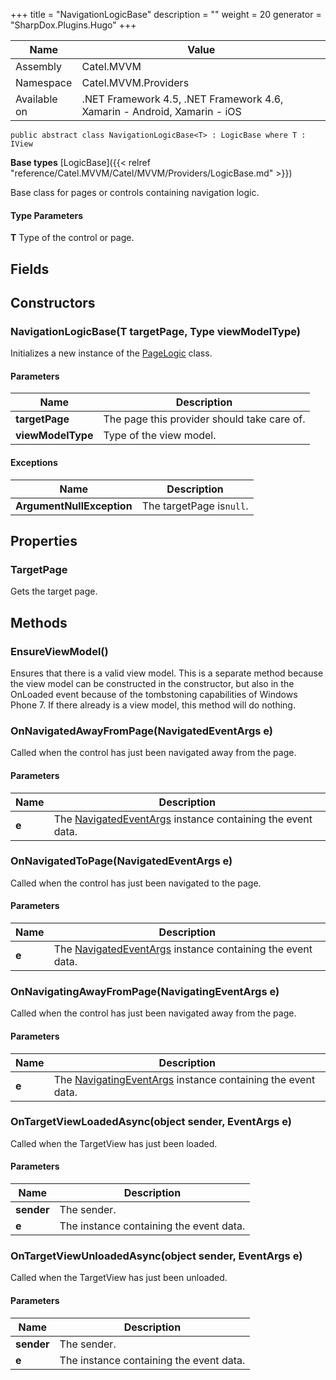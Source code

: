 

+++
title = "NavigationLogicBase" 
description = ""
weight = 20
generator = "SharpDox.Plugins.Hugo"
+++

Name|Value
---|---
Assembly|Catel.MVVM
Namespace|Catel.MVVM.Providers
Available on|.NET Framework 4.5, .NET Framework 4.6, Xamarin - Android, Xamarin - iOS

```
public abstract class NavigationLogicBase<T> : LogicBase where T : IView 
```

**Base types**
[LogicBase]({{< relref "reference/Catel.MVVM/Catel/MVVM/Providers/LogicBase.md" >}})

Base class for pages or controls containing navigation logic.

#### Type Parameters

**T**
Type of the control or page.

## Fields

## Constructors

### NavigationLogicBase(T targetPage, Type viewModelType)

Initializes a new instance of the [PageLogic](#) class.

#### Parameters

Name|Description
---|---
**targetPage**|The page this provider should take care of.
**viewModelType**|Type of the view model.

#### Exceptions

Name|Description
---|---
**ArgumentNullException**|The targetPage is`null`.

## Properties

### TargetPage

Gets the target page.

## Methods

### EnsureViewModel()

Ensures that there is a valid view model. This is a separate method because the view model can be constructed in the constructor, but also in the OnLoaded event because of the tombstoning capabilities of Windows Phone 7. If there already is a view model, this method will do nothing.

### OnNavigatedAwayFromPage(NavigatedEventArgs e)

Called when the control has just been navigated away from the page.

#### Parameters

Name|Description
---|---
**e**|The [NavigatedEventArgs](#) instance containing the event data.

### OnNavigatedToPage(NavigatedEventArgs e)

Called when the control has just been navigated to the page.

#### Parameters

Name|Description
---|---
**e**|The [NavigatedEventArgs](#) instance containing the event data.

### OnNavigatingAwayFromPage(NavigatingEventArgs e)

Called when the control has just been navigated away from the page.

#### Parameters

Name|Description
---|---
**e**|The [NavigatingEventArgs](#) instance containing the event data.

### OnTargetViewLoadedAsync(object sender, EventArgs e)

Called when the TargetView has just been loaded.

#### Parameters

Name|Description
---|---
**sender**|The sender.
**e**|The instance containing the event data.

### OnTargetViewUnloadedAsync(object sender, EventArgs e)

Called when the TargetView has just been unloaded.

#### Parameters

Name|Description
---|---
**sender**|The sender.
**e**|The instance containing the event data.

